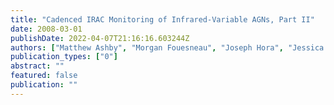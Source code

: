 ```yaml
---
title: "Cadenced IRAC Monitoring of Infrared-Variable AGNs, Part II"
date: 2008-03-01
publishDate: 2022-04-07T21:16:16.603244Z
authors: ["Matthew Ashby", "Morgan Fouesneau", "Joseph Hora", "Jessica Krick", "Howard Smith", "Jason Surace"]
publication_types: ["0"]
abstract: ""
featured: false
publication: ""
---
```


